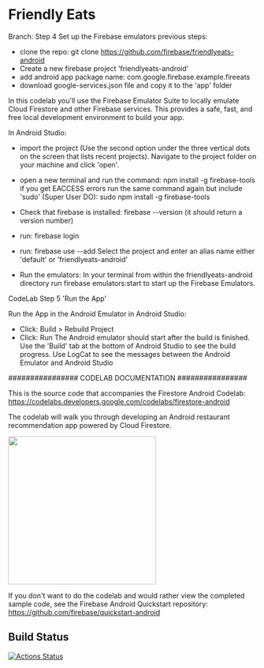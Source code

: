 # Friendly Eats

Branch: Step 4 Set up the Firebase emulators
previous steps:
- clone the repo: git clone https://github.com/firebase/friendlyeats-android
- Create a new firebase project 'friendlyeats-android'
- add android app package name: com.google.firebase.example.fireeats
- download google-services.json file and copy it to the 'app' folder

In this codelab you'll use the Firebase Emulator Suite to locally emulate Cloud Firestore and other Firebase services. This provides a safe, fast, and free local development environment to build your app.

In Android Studio:
- import the project (Use the second option under the three vertical dots on the screen that lists recent projects). Navigate to the project folder on your machine and click 'open'.

- open a new terminal and run the command: npm install -g firebase-tools
if you get EACCESS errors run the same command again but include 'sudo' (Super User DO):
sudo npm install -g firebase-tools

- Check that firebase is installed: firebase --version (it should return a version number)
- run: firebase login 

- run: firebase use --add
Select the project and enter an alias name either 'default' or 'friendlyeats-android'

- Run the emulators: 
In your terminal from within the friendlyeats-android directory run firebase emulators:start to start up the Firebase Emulators.

CodeLab Step 5 'Run the App'

Run the App in the Android Emulator in Android Studio:

- Click: Build > Rebuild Project 
- Click: Run
The Android emulator should start after the build is finished. Use the 'Build' tab at the bottom of Android Studio to see the build progress.
Use LogCat to see the messages between the Android Emulator and Android Studio


################ CODELAB DOCUMENTATION ################

This is the source code that accompanies the Firestore Android Codelab:
https://codelabs.developers.google.com/codelabs/firestore-android

The codelab will walk you through developing an Android restaurant recommendation
app powered by Cloud Firestore.

<img src="docs/home.png" width="300"/>

If you don't want to do the codelab and would rather view the completed
sample code, see the Firebase Android Quickstart repository:
https://github.com/firebase/quickstart-android

## Build Status

[![Actions Status][gh-actions-badge]][gh-actions]

[gh-actions]: https://github.com/firebase/friendlyeats-android/actions
[gh-actions-badge]: https://github.com/firebase/friendlyeats-android/workflows/Android%20CI/badge.svg
